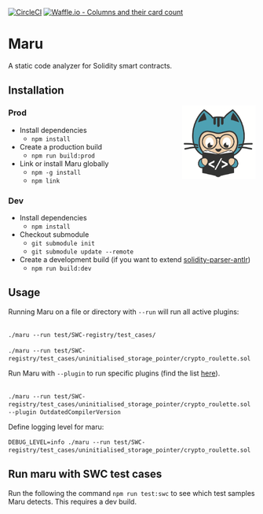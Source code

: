 [![CircleCI](https://circleci.com/gh/thec00n/maru/tree/master.svg?style=svg&circle-token=842b09eb6f78f1b2c42b18e3e7d354d2264de3ae)](https://circleci.com/gh/thec00n/maru/tree/master)
[![Waffle.io - Columns and their card count](https://badge.waffle.io/b9e80431029c41302ed88254bb7b9633.svg?columns=all)](https://waffle.io/thec00n/maru)

# Maru 

A static code analyzer for Solidity smart contracts. 


## Installation

<img height="150px" Hspace="0" Vspace="0" align="right" src="static/maru.png"/> 

### Prod
* Install dependencies 
  - `npm install` 
* Create a production build 
  - `npm run build:prod` 
* Link or install Maru globally 
  - `npm -g install`
  - `npm link`

### Dev
* Install dependencies 
  - `npm install` 
* Checkout submodule
  - `git submodule init`
  - `git submodule update --remote`
* Create a development build (if you want to extend [solidity-parser-antlr](https://github.com/thec00n/solidity-parser-antlr)) 
  - `npm run build:dev` 
    
## Usage

Running Maru on a file or directory with `--run` will run all active plugins:

```

./maru --run test/SWC-registry/test_cases/

./maru --run test/SWC-registry/test_cases/uninitialised_storage_pointer/crypto_roulette.sol 

```

Run Maru with `--plugin` to run specific plugins (find the list [here](https://github.com/thec00n/maru/blob/master/config/config.json)). 

```

./maru --run test/SWC-registry/test_cases/uninitialised_storage_pointer/crypto_roulette.sol --plugin OutdatedCompilerVersion

```

Define logging level for maru:
```
DEBUG_LEVEL=info ./maru --run test/SWC-registry/test_cases/uninitialised_storage_pointer/crypto_roulette.sol

```

## Run maru with SWC test cases 

Run the following the command `npm run test:swc` to see which test samples Maru detects. This requires a dev build. 
